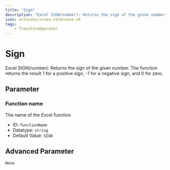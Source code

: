 ```yaml
---
title: "Sign"
description: "Excel SIGN(number): Returns the sign of the given number. The function returns the result 1 for a positive sign, -1 for a negative sign, and 0 for zero."
icon: octicons/cross-reference-24
tags: 
    - TransformOperator
---
```

# Sign
<!-- This file was generated - DO NOT CHANGE IT MANUALLY -->



Excel SIGN(number): Returns the sign of the given number. The function returns the result 1 for a positive sign, -1 for a negative sign, and 0 for zero.

## Parameter

### Function name

The name of the Excel function

- ID: `functionName`
- Datatype: `string`
- Default Value: `SIGN`





## Advanced Parameter

`None`